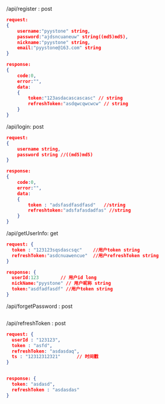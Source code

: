 /api/register : post
``` json
request:
{
	username:"pyystone" string,
	password:"ajdsncuaneuw" string((md5)md5),
	nickname:"pyystone" string,
	email:"pyystone@163.com" string
}

response:
{
	code:0,
	error:"",
	data:
	{
		token:"123asdacascascasc" // string
		refreshToken:"asdqwcqwcwcw" // string
	}
}
```

/api/login: post
```json
request:
{
	username string,
	password string //((md5)md5)
}

response:
{
	code:0,
	error:"",
	data:
	{
        token : "adsfasdfasdfasd"   //string
        refreshtoken:"adsfafasdadfas" //string
	}
}

```

/api/getUserInfo: get

```json
request: {
  token : "123123sqsdascsqc"    //用户token string
  refreshToken:"asdcnuawencue"  //用户refreshToken string
}

response: {
  userId:123        // 用户id long
  nickName:"pyystone" // 用户昵称 string
  token:"asdfadfasdf" //用户token string
}
```

/api/forgetPassword : post

```json

```


/api/refreshToken : post
```json
request: {
  userId : "123123",
  token : "asfd",
  refreshToken: "asdasdaq",
  ts : "12312312321"      // 时间戳
}


response: {
  token: "asdasd",
  refreshToken : "asdasdas"
}
```
